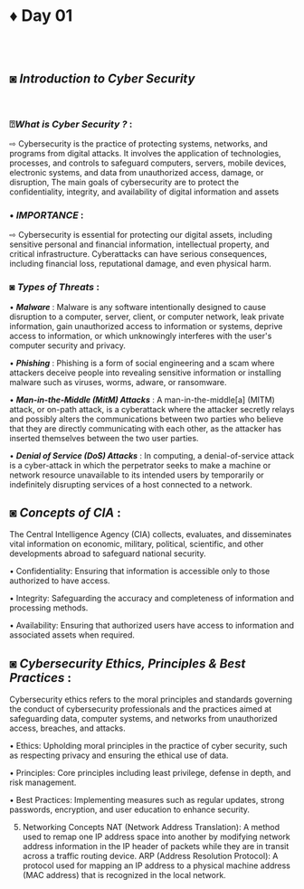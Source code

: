 # ♦ Day 01
</br>
</br>

## ◙ ***Introduction to Cyber Security***
 </br>

### ⍰***What is Cyber Security ?*** : </br>
   ⇨ Cybersecurity is the practice of protecting systems, networks, and programs from digital attacks. It involves the application of technologies, processes, and controls to safeguard computers, servers, mobile devices, electronic systems, and data from unauthorized access, damage, or disruption, The main goals of cybersecurity are to protect the confidentiality, integrity, and availability of digital information and assets </br> 
 
 
 ### • ***IMPORTANCE*** : </br>
 
   ⇨ Cybersecurity is essential for protecting our digital assets, including sensitive personal and financial information, intellectual property, and critical infrastructure. Cyberattacks can have serious consequences, including financial loss, reputational damage, and even physical harm.

###  ***◙ Types of Threats*** :

 • ***Malware*** : Malware is any software intentionally designed to cause disruption to a computer, server, client, or computer network, leak private information, gain unauthorized access to information or systems, deprive access to information, or which unknowingly interferes with the user's computer security and privacy. </br>

   • ***Phishing*** : Phishing is a form of social engineering and a scam where attackers deceive people into revealing sensitive information or installing malware such as viruses, worms, adware, or ransomware. </br> 

   • ***Man-in-the-Middle (MitM) Attacks*** : A man-in-the-middle[a] (MITM) attack, or on-path attack, is a cyberattack where the attacker secretly relays and possibly alters the communications between two parties who believe that they are directly communicating with each other, as the attacker has inserted themselves between the two user parties. </br>

   • ***Denial of Service (DoS) Attacks*** : In computing, a denial-of-service attack is a cyber-attack in which the perpetrator seeks to make a machine or network resource unavailable to its intended users by temporarily or indefinitely disrupting services of a host connected to a network. </br>


## ◙ ***Concepts of CIA*** :

The Central Intelligence Agency (CIA) collects, evaluates, and disseminates vital information on economic, military, political, scientific, and other developments abroad to safeguard national security. 

• Confidentiality: Ensuring that information is accessible only to those authorized to have access.

• Integrity: Safeguarding the accuracy and completeness of information and processing methods.

• Availability: Ensuring that authorized users have access to information and associated assets when required.

## ◙ ***Cybersecurity Ethics, Principles & Best Practices*** : 
   Cybersecurity ethics refers to the moral principles and standards governing the conduct of cybersecurity professionals and the practices aimed at safeguarding data, computer systems, and networks from unauthorized access, breaches, and attacks.

    
• Ethics: Upholding moral principles in the practice of cyber security, such as respecting privacy and ensuring the ethical use of data.

• Principles: Core principles including least privilege, defense in depth, and risk management.

• Best Practices: Implementing measures such as regular updates, strong passwords, encryption, and user education to enhance security.


5. Networking Concepts
NAT (Network Address Translation): A method used to remap one IP address space into another by modifying network address information in the IP header of packets while they are in transit across a traffic routing device.
ARP (Address Resolution Protocol): A protocol used for mapping an IP address to a physical machine address (MAC address) that is recognized in the local network.
